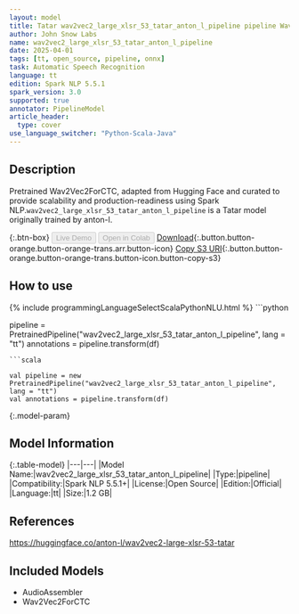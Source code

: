 ```yaml
---
layout: model
title: Tatar wav2vec2_large_xlsr_53_tatar_anton_l_pipeline pipeline Wav2Vec2ForCTC from anton-l
author: John Snow Labs
name: wav2vec2_large_xlsr_53_tatar_anton_l_pipeline
date: 2025-04-01
tags: [tt, open_source, pipeline, onnx]
task: Automatic Speech Recognition
language: tt
edition: Spark NLP 5.5.1
spark_version: 3.0
supported: true
annotator: PipelineModel
article_header:
  type: cover
use_language_switcher: "Python-Scala-Java"
---
```


## Description

Pretrained Wav2Vec2ForCTC, adapted from Hugging Face and curated to provide scalability and production-readiness using Spark NLP.`wav2vec2_large_xlsr_53_tatar_anton_l_pipeline` is a Tatar model originally trained by anton-l.

{:.btn-box}
<button class="button button-orange" disabled>Live Demo</button>
<button class="button button-orange" disabled>Open in Colab</button>
[Download](https://s3.amazonaws.com/auxdata.johnsnowlabs.com/public/models/wav2vec2_large_xlsr_53_tatar_anton_l_pipeline_tt_5.5.1_3.0_1743478662382.zip){:.button.button-orange.button-orange-trans.arr.button-icon}
[Copy S3 URI](s3://auxdata.johnsnowlabs.com/public/models/wav2vec2_large_xlsr_53_tatar_anton_l_pipeline_tt_5.5.1_3.0_1743478662382.zip){:.button.button-orange.button-orange-trans.button-icon.button-copy-s3}

## How to use



<div class="tabs-box" markdown="1">
{% include programmingLanguageSelectScalaPythonNLU.html %}
```python

pipeline = PretrainedPipeline("wav2vec2_large_xlsr_53_tatar_anton_l_pipeline", lang = "tt")
annotations =  pipeline.transform(df)   

```
```scala

val pipeline = new PretrainedPipeline("wav2vec2_large_xlsr_53_tatar_anton_l_pipeline", lang = "tt")
val annotations = pipeline.transform(df)

```
</div>

{:.model-param}
## Model Information

{:.table-model}
|---|---|
|Model Name:|wav2vec2_large_xlsr_53_tatar_anton_l_pipeline|
|Type:|pipeline|
|Compatibility:|Spark NLP 5.5.1+|
|License:|Open Source|
|Edition:|Official|
|Language:|tt|
|Size:|1.2 GB|

## References

https://huggingface.co/anton-l/wav2vec2-large-xlsr-53-tatar

## Included Models

- AudioAssembler
- Wav2Vec2ForCTC